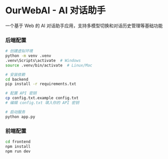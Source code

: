 # OurWebAI - AI 对话助手

一个基于 Web 的 AI 对话助手应用，支持多模型切换和对话历史管理等基础功能



### 后端配置
```bash
# 创建虚拟环境
python -m venv .venv
.venv\Scripts\activate  # Windows
source .venv/bin/activate  # Linux/Mac

# 安装依赖
cd backend
pip install -r requirements.txt

# 配置 API 密钥
cp config.txt.example config.txt
# 编辑 config.txt 填入你的 API 密钥

# 启动服务
python app.py
```

### 前端配置
```bash
cd frontend
npm install
npm run dev
```
